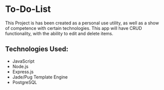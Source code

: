 # To-Do-List

This Project is has been created as a personal use utility, as well as a show of competence with certain technologies. This app will have CRUD functionality, with the ability to edit and delete items.

## Technologies Used:
- JavaScript
- Node.js
- Express.js
- Jade/Pug Template Engine
- PostgreSQL
